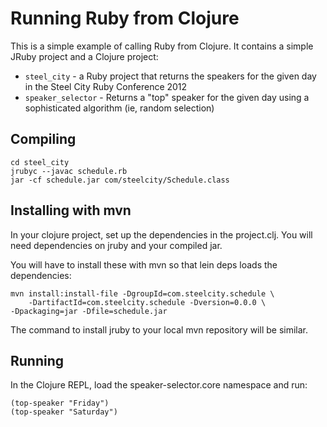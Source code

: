 # Running Ruby from Clojure

This is a simple example of calling Ruby from Clojure. It contains a simple
JRuby project and a Clojure project:

* `steel_city` - a Ruby project that returns the speakers for the given day
  in the Steel City Ruby Conference 2012
* `speaker_selector` - Returns a "top" speaker for the given day using a 
  sophisticated algorithm (ie, random selection)

## Compiling

    cd steel_city
    jrubyc --javac schedule.rb
    jar -cf schedule.jar com/steelcity/Schedule.class

## Installing with mvn

In your clojure project, set up the dependencies in the project.clj. 
You will need dependencies on jruby and your compiled jar.

You will have to install these with mvn so that lein deps loads the
dependencies:

    mvn install:install-file -DgroupId=com.steelcity.schedule \
    	-DartifactId=com.steelcity.schedule -Dversion=0.0.0 \
	-Dpackaging=jar -Dfile=schedule.jar

The command to install jruby to your local mvn repository will be similar.

## Running

In the Clojure REPL, load the speaker-selector.core namespace and run:

    (top-speaker "Friday")
    (top-speaker "Saturday")